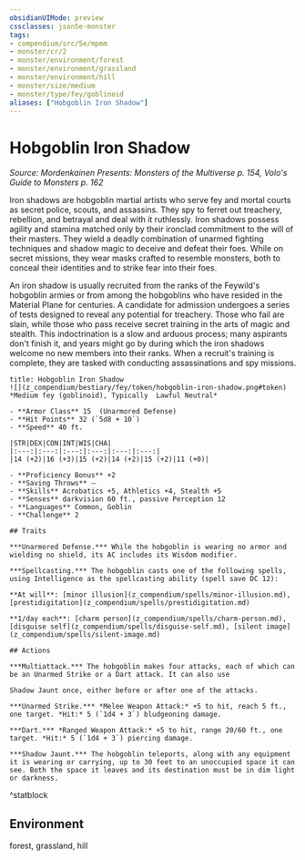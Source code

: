 ```yaml
---
obsidianUIMode: preview
cssclasses: json5e-monster
tags:
- compendium/src/5e/mpmm
- monster/cr/2
- monster/environment/forest
- monster/environment/grassland
- monster/environment/hill
- monster/size/medium
- monster/type/fey/goblinoid
aliases: ["Hobgoblin Iron Shadow"]
---
```

# Hobgoblin Iron Shadow
*Source: Mordenkainen Presents: Monsters of the Multiverse p. 154, Volo's Guide to Monsters p. 162*  

Iron shadows are hobgoblin martial artists who serve fey and mortal courts as secret police, scouts, and assassins. They spy to ferret out treachery, rebellion, and betrayal and deal with it ruthlessly. Iron shadows possess agility and stamina matched only by their ironclad commitment to the will of their masters. They wield a deadly combination of unarmed fighting techniques and shadow magic to deceive and defeat their foes. While on secret missions, they wear masks crafted to resemble monsters, both to conceal their identities and to strike fear into their foes.

An iron shadow is usually recruited from the ranks of the Feywild's hobgoblin armies or from among the hobgoblins who have resided in the Material Plane for centuries. A candidate for admission undergoes a series of tests designed to reveal any potential for treachery. Those who fail are slain, while those who pass receive secret training in the arts of magic and stealth. This indoctrination is a slow and arduous process; many aspirants don't finish it, and years might go by during which the iron shadows welcome no new members into their ranks. When a recruit's training is complete, they are tasked with conducting assassinations and spy missions.

```ad-statblock
title: Hobgoblin Iron Shadow
![](z_compendium/bestiary/fey/token/hobgoblin-iron-shadow.png#token)
*Medium fey (goblinoid), Typically  Lawful Neutral*

- **Armor Class** 15  (Unarmored Defense)
- **Hit Points** 32 (`5d8 + 10`)
- **Speed** 40 ft.

|STR|DEX|CON|INT|WIS|CHA|
|:---:|:---:|:---:|:---:|:---:|:---:|
|14 (+2)|16 (+3)|15 (+2)|14 (+2)|15 (+2)|11 (+0)|

- **Proficiency Bonus** +2
- **Saving Throws** ⏤
- **Skills** Acrobatics +5, Athletics +4, Stealth +5
- **Senses** darkvision 60 ft., passive Perception 12
- **Languages** Common, Goblin
- **Challenge** 2

## Traits

***Unarmored Defense.*** While the hobgoblin is wearing no armor and wielding no shield, its AC includes its Wisdom modifier.

***Spellcasting.*** The hobgoblin casts one of the following spells, using Intelligence as the spellcasting ability (spell save DC 12):

**At will**: [minor illusion](z_compendium/spells/minor-illusion.md), [prestidigitation](z_compendium/spells/prestidigitation.md)

**1/day each**: [charm person](z_compendium/spells/charm-person.md), [disguise self](z_compendium/spells/disguise-self.md), [silent image](z_compendium/spells/silent-image.md)

## Actions

***Multiattack.*** The hobgoblin makes four attacks, each of which can be an Unarmed Strike or a Dart attack. It can also use

Shadow Jaunt once, either before or after one of the attacks.

***Unarmed Strike.*** *Melee Weapon Attack:* +5 to hit, reach 5 ft., one target. *Hit:* 5 (`1d4 + 3`) bludgeoning damage.

***Dart.*** *Ranged Weapon Attack:* +5 to hit, range 20/60 ft., one target. *Hit:* 5 (`1d4 + 3`) piercing damage.

***Shadow Jaunt.*** The hobgoblin teleports, along with any equipment it is wearing or carrying, up to 30 feet to an unoccupied space it can see. Both the space it leaves and its destination must be in dim light or darkness.
```
^statblock

## Environment

forest, grassland, hill